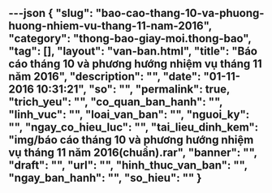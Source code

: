 ---json
{
    "slug": "bao-cao-thang-10-va-phuong-huong-nhiem-vu-thang-11-nam-2016",
    "category": "thong-bao-giay-moi.thong-bao",
    "tag": [],
    "layout": "van-ban.html",
    "title": "Báo cáo tháng 10 và phương hướng nhiệm vụ tháng 11 năm 2016",
    "description": "",
    "date": "01-11-2016 10:31:21",
    "so": "",
    "permalink": true,
    "trich_yeu": "",
    "co_quan_ban_hanh": "",
    "linh_vuc": "",
    "loai_van_ban": "",
    "nguoi_ky": "",
    "ngay_co_hieu_luc": "",
    "tai_lieu_dinh_kem": "img/báo cáo tháng 10 và phương hướng nhiệm vụ tháng 11 năm 2016(chuẩn).rar",
    "banner": "",
    "draft": "",
    "url": "",
    "hinh_thuc_van_ban": "",
    "ngay_ban_hanh": "",
    "so_hieu": ""
}
---
